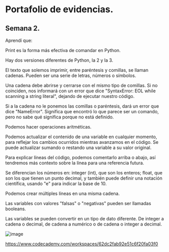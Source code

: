 # Portafolio de evidencias.

## Semana 2.

Aprendí que: 

Print es la forma más efectiva de comandar en Python.

Hay dos versiones diferentes de Python, la 2 y la 3.

El texto que solemos imprimir, entre paréntesis y comillas, se llaman cadenas. Pueden ser una serie de letras, números o símbolos.

Una cadena debe abrirse y cerrarse con el mismo tipo de comillas. Si no coinciden, nos informará con un error que dice "SyntaxError: EOL while scanning a string literal", dejando de ejecutar nuestro código.

Si a la cadena no le ponemos las comillas o paréntesis, dará un error que dice "NameError". Significa que encontró lo que parece ser un comando, pero no sabe qué significa porque no está definido.

Podemos hacer operaciones aritméticas.

Podemos actualizar el contenido de una variable en cualquier momento, para reflejar los cambios ocurridos mientras avanzamos en el código. Se puede actualizar sumando o restando una variable a su valor original.

Para explicar líneas del código, podemos comentarlo arriba o abajo, así tendremos más contexto sobre la línea para una referencia futura.

Se diferencian los números en: integer (int), que son los enteros; float, que son los que tienen un punto decimal, y también puede definir una notación científica, usando "e" para indicar la base de 10.

Podemos crear múltiples líneas en una misma cadena.

Las variables con valores "falsas" o "negativas" pueden ser llamadas booleans.

Las variables se pueden convertir en un tipo de dato diferente. De integer a cadena o decimal, de cadena a numérico o de cadena o integer a decimal.

![image](https://user-images.githubusercontent.com/109629371/180620857-ed06b040-9ae4-4b1e-965e-251cecd2be5d.png)

https://www.codecademy.com/workspaces/62dc2fab92e51c6f20fa03f0
